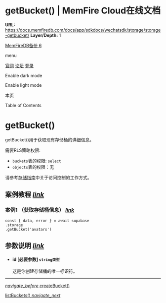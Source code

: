 # getBucket() | MemFire Cloud在线文档

**URL:** https://docs.memfiredb.com/docs/app/sdkdocs/wechatsdk/storage/storage-getbucket/
**Layer/Depth:** 1

[MemFireDB备份 6](/)

menu

[官网](https://memfiredb.com/)
[论坛](https://community.memfiredb.com/)
[登录](https://cloud.memfiredb.com/auth/login)

Enable dark mode

Enable light mode

本页

Table of Contents

# getBucket()

getBucket()用于获取现有存储桶的详细信息。

需要RLS策略权限:

* `buckets`表的权限: `select`
* `objects`表的权限：无

请参考[存储指南](/docs/app/development_guide/storage/storage/#access-control)中关于访问控制的工作方式。

## 案例教程 [*link*](#%e6%a1%88%e4%be%8b%e6%95%99%e7%a8%8b)

### 案例1 （获取存储桶信息） [*link*](#%e6%a1%88%e4%be%8b1-%e8%8e%b7%e5%8f%96%e5%ad%98%e5%82%a8%e6%a1%b6%e4%bf%a1%e6%81%af)

```
const { data, error } = await supabase
.storage
.getBucket('avatars')
```

## 参数说明 [*link*](#%e5%8f%82%e6%95%b0%e8%af%b4%e6%98%8e)

* #### id [必要参数] `string类型`

  这是你创建存储桶的唯一标识符。

---

[*navigate\_before* createBucket()](/docs/app/sdkdocs/wechatsdk/storage/storage-createbucket/)

[listBuckets() *navigate\_next*](/docs/app/sdkdocs/wechatsdk/storage/storage-listbuckets/)
